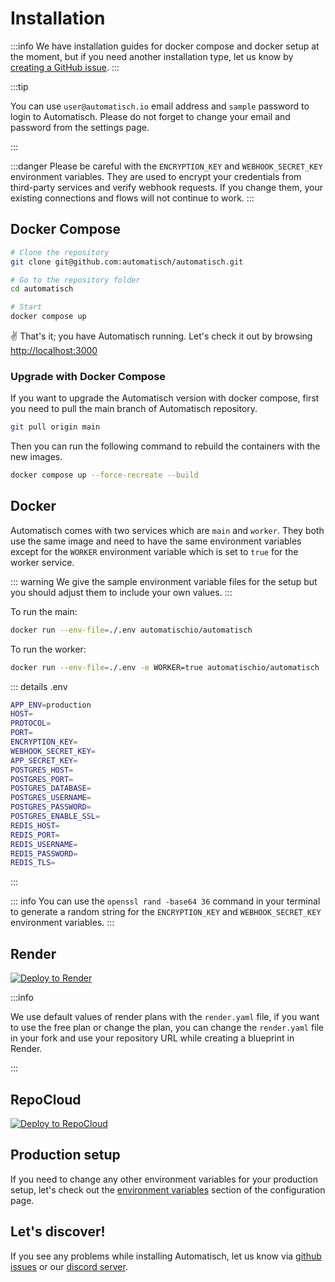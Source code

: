 # Installation

:::info
We have installation guides for docker compose and docker setup at the moment, but if you need another installation type, let us know by [creating a GitHub issue](https://github.com/automatisch/automatisch/issues/new).
:::

:::tip

You can use `user@automatisch.io` email address and `sample` password to login to Automatisch. Please do not forget to change your email and password from the settings page.

:::

:::danger
Please be careful with the `ENCRYPTION_KEY` and `WEBHOOK_SECRET_KEY` environment variables. They are used to encrypt your credentials from third-party services and verify webhook requests. If you change them, your existing connections and flows will not continue to work.
:::

## Docker Compose

```bash
# Clone the repository
git clone git@github.com:automatisch/automatisch.git

# Go to the repository folder
cd automatisch

# Start
docker compose up
```

✌️ That's it; you have Automatisch running. Let's check it out by browsing [http://localhost:3000](https://localhost:3000)

### Upgrade with Docker Compose

If you want to upgrade the Automatisch version with docker compose, first you need to pull the main branch of Automatisch repository.

```bash
git pull origin main
```

Then you can run the following command to rebuild the containers with the new images.

```bash
docker compose up --force-recreate --build
```

## Docker

Automatisch comes with two services which are `main` and `worker`. They both use the same image and need to have the same environment variables except for the `WORKER` environment variable which is set to `true` for the worker service.

::: warning
We give the sample environment variable files for the setup but you should adjust them to include your own values.
:::

To run the main:

```bash
docker run --env-file=./.env automatischio/automatisch
```

To run the worker:

```bash
docker run --env-file=./.env -e WORKER=true automatischio/automatisch
```

::: details .env

```bash
APP_ENV=production
HOST=
PROTOCOL=
PORT=
ENCRYPTION_KEY=
WEBHOOK_SECRET_KEY=
APP_SECRET_KEY=
POSTGRES_HOST=
POSTGRES_PORT=
POSTGRES_DATABASE=
POSTGRES_USERNAME=
POSTGRES_PASSWORD=
POSTGRES_ENABLE_SSL=
REDIS_HOST=
REDIS_PORT=
REDIS_USERNAME=
REDIS_PASSWORD=
REDIS_TLS=
```

:::

::: info
You can use the `openssl rand -base64 36` command in your terminal to generate a random string for the `ENCRYPTION_KEY` and `WEBHOOK_SECRET_KEY` environment variables.
:::

## Render

<a href="https://render.com/deploy?repo=https://github.com/automatisch/automatisch">
  <img src="https://render.com/images/deploy-to-render-button.svg" alt="Deploy to Render">
</a>

:::info

We use default values of render plans with the `render.yaml` file, if you want to use the free plan or change the plan, you can change the `render.yaml` file in your fork and use your repository URL while creating a blueprint in Render.

:::

## RepoCloud

<a href="https://repocloud.io/details/?app_id=251">
  <img src="https://d16t0pc4846x52.cloudfront.net/deploy.png" alt="Deploy to RepoCloud">
</a>


## Production setup

If you need to change any other environment variables for your production setup, let's check out the [environment variables](/advanced/configuration#environment-variables) section of the configuration page.

## Let's discover!

If you see any problems while installing Automatisch, let us know via [github issues](https://github.com/automatisch/automatisch/issues) or our [discord server](https://discord.gg/dJSah9CVrC).
